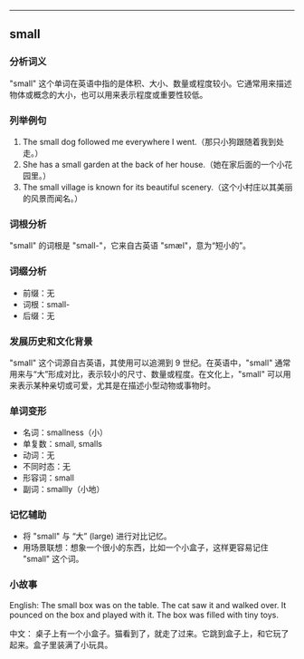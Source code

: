 
---------------
## small
### 分析词义
"small" 这个单词在英语中指的是体积、大小、数量或程度较小。它通常用来描述物体或概念的大小，也可以用来表示程度或重要性较低。

### 列举例句
1. The small dog followed me everywhere I went.（那只小狗跟随着我到处走。）
2. She has a small garden at the back of her house.（她在家后面的一个小花园里。）
3. The small village is known for its beautiful scenery.（这个小村庄以其美丽的风景而闻名。）

### 词根分析
"small" 的词根是 "small-"，它来自古英语 "smæl"，意为“短小的”。

### 词缀分析
- 前缀：无
- 词根：small-
- 后缀：无

### 发展历史和文化背景
"small" 这个词源自古英语，其使用可以追溯到 9 世纪。在英语中，"small" 通常用来与“大”形成对比，表示较小的尺寸、数量或程度。在文化上，"small" 可以用来表示某种亲切或可爱，尤其是在描述小型动物或事物时。

### 单词变形
- 名词：smallness（小）
- 单复数：small, smalls
- 动词：无
- 不同时态：无
- 形容词：small
- 副词：smallly（小地）

### 记忆辅助
- 将 "small" 与 “大” (large) 进行对比记忆。
- 用场景联想：想象一个很小的东西，比如一个小盒子，这样更容易记住 "small" 这个词。

### 小故事
English:
The small box was on the table. The cat saw it and walked over. It pounced on the box and played with it. The box was filled with tiny toys.

中文：
桌子上有一个小盒子。猫看到了，就走了过来。它跳到盒子上，和它玩了起来。盒子里装满了小玩具。

